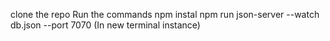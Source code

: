 clone the repo
Run the commands
npm instal
npm run
json-server --watch db.json --port 7070 (In new terminal instance)